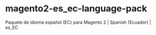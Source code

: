 # magento2-es_ec-language-pack
Paquete de idioma español (EC) para Magento 2 | Spanish (Ecuador) | es_EC
